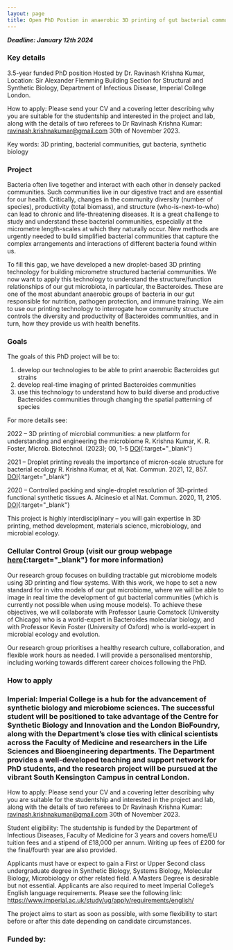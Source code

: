 ```yaml
---
layout: page
title: Open PhD Postion in anaerobic 3D printing of gut bacterial communities 
---
```


***Deadline: January 12th 2024***

### Key details
3.5-year funded PhD position 
Hosted by Dr. Ravinash Krishna Kumar, 
Location: Sir Alexander Flemming Building Section for Structural and Synthetic Biology, Department of Infectious Disease, Imperial College London.

How to apply: Please send your CV and a covering letter describing why you are suitable for the studentship and interested in the project and lab, along with the details of two referees to Dr Ravinash Krishna Kumar: ravinash.krishnakumar@gmail.com 30th of November 2023. 

Key words: 3D printing, bacterial communities, gut bacteria, synthetic biology

### Project

Bacteria often live together and interact with each other in densely packed communities. Such communities live in our digestive tract and are essential for our health. Critically, changes in the community diversity (number of species), productivity (total biomass), and structure (who-is-next-to-who) can lead to chronic and life-threatening diseases. It is a great challenge to study and understand these bacterial communities, especially at the micrometre length-scales at which they naturally occur. New methods are urgently needed to build simplified bacterial communities that capture the complex arrangements and interactions of different bacteria found within us.

To fill this gap, we have developed a new droplet-based 3D printing technology for building micrometre structured bacterial communities. We now want to apply this technology to understand the structure/function relationships of our gut microbiota, in particular, the Bacteroides. These are one of the most abundant anaerobic groups of bacteria in our gut responsible for nutrition, pathogen protection, and immune training. We aim to use our printing technology to interrogate how community structure controls the diversity and productivity of Bacteroides communities, and in turn, how they provide us with health benefits. 

### Goals

The goals of this PhD project will be to:
1)	develop our technologies to be able to print anaerobic Bacteroides gut strains
2)	develop real-time imaging of printed Bacteroides communities
3)	use this technology to understand how to build diverse and productive Bacteroides communities through changing the spatial patterning of species

For more details see: 

2022 – 3D printing of microbial communities: a new platform for understanding and engineering the microbiome
R. Krishna Kumar, K. R. Foster, Microb. Biotechnol. (2023); 00, 1-5 [DOI](https://doi.org/10.1111/1751-7915.14168){:target="_blank"}

2021 – Droplet printing reveals the importance of micron-scale structure for bacterial ecology
R. Krishna Kumar, et al, Nat. Commun. 2021, 12, 857. [DOI](https://doi.org/10.1038/s41467-021-20996-w){:target="_blank"}

2020 – Controlled packing and single-droplet resolution of 3D-printed functional synthetic tissues
A. Alcinesio et al Nat. Commun. 2020, 11, 2105. [DOI](https://doi.org/10.1038/s41467-020-15953-y){:target="_blank"}

This project is highly interdisciplinary – you will gain expertise in 3D printing, method development, materials science, microbiology, and microbial ecology.

### Cellular Control Group (visit our group webpage [here](mpl-group.https://mpl-group.github.io/){:target="_blank"} for more information)

Our research group focuses on building tractable gut microbiome models using 3D printing and flow systems. With this work, we hope to set a new standard for in vitro models of our gut microbiome, where we will be able to image in real time the development of gut bacterial communities (which is currently not possible when using mouse models). To achieve these objectives, we will collaborate with Professor Laurie Comstock (University of Chicago) who is a world-expert in Bacteroides molecular biology, and with Professor Kevin Foster (University of Oxford) who is world-expert in microbial ecology and evolution.

Our research group prioritises a healthy research culture, collaboration, and flexible work hours as needed. I will provide a personalised mentorship, including working towards different career choices following the PhD. 

### How to apply

### Imperial: Imperial College is a hub for the advancement of synthetic biology and microbiome sciences. The successful student will be positioned to take advantage of the Centre for Synthetic Biology and Innovation and the London BioFoundry, along with the Department’s close ties with clinical scientists across the Faculty of Medicine and researchers in the Life Sciences and Bioengineering departments. The Department provides a well-developed teaching and support network for PhD students, and the research project will be pursued at the vibrant South Kensington Campus in central London.


How to apply: Please send your CV and a covering letter describing why you are suitable for the studentship and interested in the project and lab, along with the details of two referees to Dr Ravinash Krishna Kumar: ravinash.krishnakumar@gmail.com 30th of November 2023. 

Student eligibility: The studentship is funded by the Department of Infectious Diseases, Faculty of Medicine for 3 years and covers home/EU tuition fees and a stipend of £18,000 per annum. Writing up fees of £200 for the final/fourth year are also provided. 

Applicants must have or expect to gain a First or Upper Second class undergraduate degree in Synthetic Biology, Systems Biology, Molecular Biology, Microbiology or other related field. A Masters Degree is desirable but not essential. Applicants are also required to meet Imperial College’s English language requirements. Please see the following link:  https://www.imperial.ac.uk/study/ug/apply/requirements/english/

The project aims to start as soon as possible, with some flexibility to start before or after this date depending on candidate circumstances.

### Funded by:
